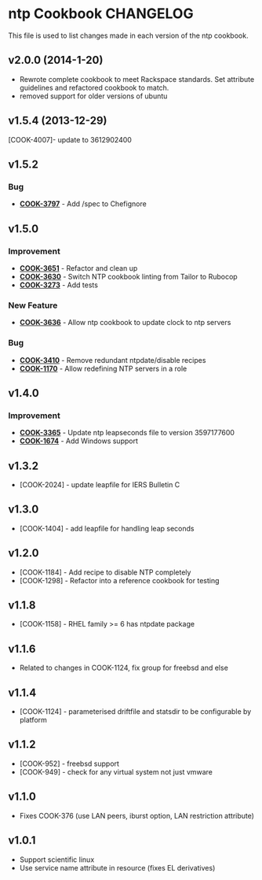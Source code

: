 ntp Cookbook CHANGELOG
======================
This file is used to list changes made in each version of the ntp cookbook.

v2.0.0 (2014-1-20)
-------------------
* Rewrote complete cookbook to meet Rackspace standards. Set attribute guidelines and refactored cookbook to match.
* removed support for older versions of ubuntu

v1.5.4 (2013-12-29)
-------------------
[COOK-4007]- update to 3612902400


v1.5.2
------
### Bug
- **[COOK-3797](https://tickets.opscode.com/browse/COOK-3797)** - Add /spec to Chefignore

v1.5.0
------
### Improvement
- **[COOK-3651](https://tickets.opscode.com/browse/COOK-3651)** - Refactor and clean up
- **[COOK-3630](https://tickets.opscode.com/browse/COOK-3630)** - Switch NTP cookbook linting from Tailor to Rubocop
- **[COOK-3273](https://tickets.opscode.com/browse/COOK-3273)** - Add tests

### New Feature
- **[COOK-3636](https://tickets.opscode.com/browse/COOK-3636)** - Allow ntp cookbook to update clock to ntp servers

### Bug
- **[COOK-3410](https://tickets.opscode.com/browse/COOK-3410)** - Remove redundant ntpdate/disable recipes
- **[COOK-1170](https://tickets.opscode.com/browse/COOK-1170)** - Allow redefining NTP servers in a role


v1.4.0
------
### Improvement
- **[COOK-3365](https://tickets.opscode.com/browse/COOK-3365)** - Update ntp leapseconds file to version 3597177600
- **[COOK-1674](https://tickets.opscode.com/browse/COOK-1674)** - Add Windows support

v1.3.2
------
- [COOK-2024] - update leapfile for IERS Bulletin C

v1.3.0
------
- [COOK-1404] - add leapfile for handling leap seconds

v1.2.0
------
- [COOK-1184] - Add recipe to disable NTP completely
- [COOK-1298] - Refactor into a reference cookbook for testing

v1.1.8
------
- [COOK-1158] - RHEL family >= 6 has ntpdate package

v1.1.6
------
- Related to changes in COOK-1124, fix group for freebsd and else

v1.1.4
------
- [COOK-1124] - parameterised driftfile and statsdir to be configurable by platform

v1.1.2
------
- [COOK-952] - freebsd support
- [COOK-949] - check for any virtual system not just vmware

v1.1.0
------
- Fixes COOK-376 (use LAN peers, iburst option, LAN restriction attribute)

v1.0.1
------
- Support scientific linux
- Use service name attribute in resource (fixes EL derivatives)
